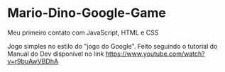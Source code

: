 # Mario-Dino-Google-Game

Meu primeiro contato com JavaScript, HTML e CSS

Jogo simples no estilo do "jogo do Google". Feito seguindo o tutorial do Manual do Dev disponível no link https://www.youtube.com/watch?v=r9buAwVBDhA
 
